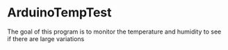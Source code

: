 # ArduinoTempTest
The goal of this program is to monitor the temperature and humidity to see if there are large variations
